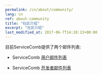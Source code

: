 ```yaml
---
permalink: /cn/about/community/
lang: cn
ref: about-community
title: "社区介绍"
excerpt: "社区介绍"
last_modified_at: 2017-06-7T14:28:13+08:00
---
```

目前ServiceComb提供了两个邮件列表:

 * ServiceComb [用户邮件列表](https://groups.google.com/forum/#!forum/servicecomb-users)

 * ServiceComb [开发者邮件列表](https://groups.google.com/forum/#!forum/servicecomb-developers)
